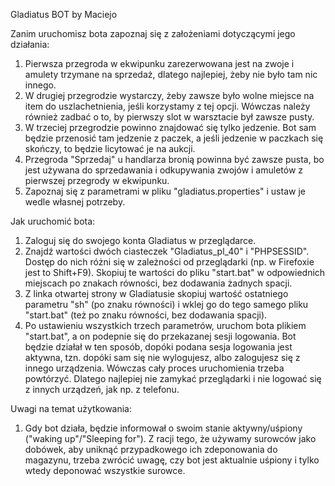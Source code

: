 Gladiatus BOT by Maciejo

Zanim uruchomisz bota zapoznaj się z założeniami dotyczącymi jego działania:
1. Pierwsza przegroda w ekwipunku zarezerwowana jest na zwoje i amulety trzymane na sprzedaż, dlatego najlepiej, żeby nie było tam nic innego.
2. W drugiej przegrodzie wystarczy, żeby zawsze było wolne miejsce na item do uszlachetnienia, jeśli korzystamy z tej opcji. Wówczas należy również zadbać o to, by pierwszy slot w warsztacie był zawsze pusty.
3. W trzeciej przegrodzie powinno znajdować się tylko jedzenie. Bot sam będzie przenosić tam jedzenie z paczek, a jeśli jedzenie w paczkach się skończy, to będzie licytować je na aukcji.
4. Przegroda "Sprzedaj" u handlarza bronią powinna być zawsze pusta, bo jest używana do sprzedawania i odkupywania zwojów i amuletów z pierwszej przegrody w ekwipunku.
5. Zapoznaj się z parametrami w pliku "gladiatus.properties" i ustaw je wedle własnej potrzeby.

Jak uruchomić bota:
1. Zaloguj się do swojego konta Gladiatus w przeglądarce.
2. Znajdź wartości dwóch ciasteczek "Gladiatus_pl_40" i "PHPSESSID". Dostęp do nich różni się w zależności od przeglądarki (np. w Firefoxie jest to Shift+F9). Skopiuj te wartości do pliku "start.bat" w odpowiednich miejscach po znakach równości, bez dodawania żadnych spacji.
3. Z linka otwartej strony w Gladiatusie skopiuj wartość ostatniego parametru "sh" (po znaku równości) i wklej go do tego samego pliku "start.bat" (też po znaku równości, bez dodawania spacji).
4. Po ustawieniu wszystkich trzech parametrów, uruchom bota plikiem "start.bat", a on podepnie się do przekazanej sesji logowania. Bot będzie działał w ten sposób, dopóki podana sesja logowania jest aktywna, tzn. dopóki sam się nie wylogujesz, albo zalogujesz się z innego urządzenia. Wówczas cały proces uruchomienia trzeba powtórzyć. Dlatego najlepiej nie zamykać przeglądarki i nie logować się z innych urządzeń, jak np. z telefonu.

Uwagi na temat użytkowania:
1. Gdy bot działa, będzie informował o swoim stanie aktywny/uśpiony ("waking up"/"Sleeping for"). Z racji tego, że używamy surowców jako dobówek, aby uniknąć przypadkowego ich zdeponowania do magazynu, trzeba zwrócić uwagę, czy bot jest aktualnie uśpiony i tylko wtedy deponować wszystkie surowce.

